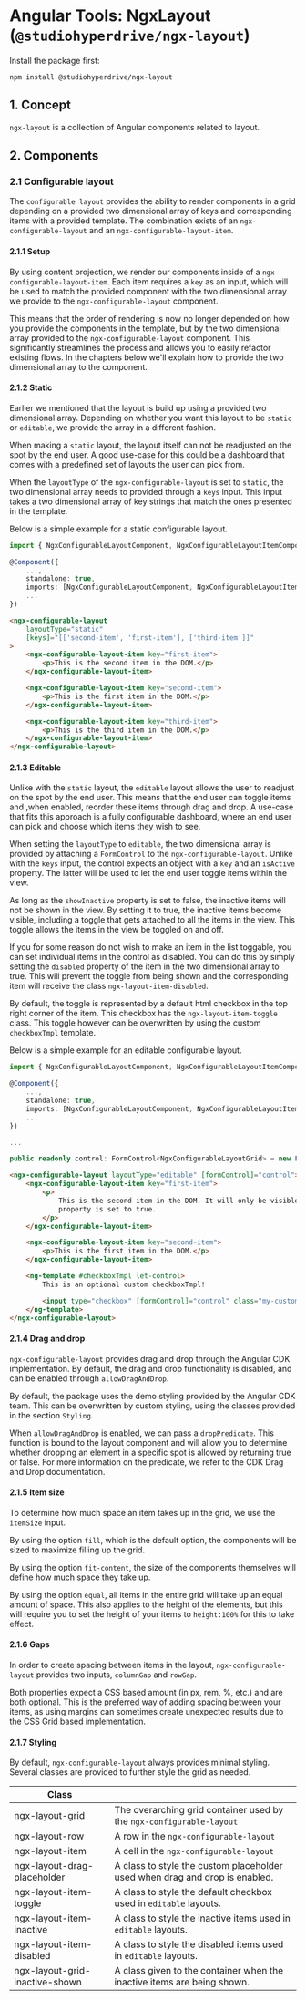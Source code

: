 # Angular Tools: NgxLayout (`@studiohyperdrive/ngx-layout`)

Install the package first:

```shell
npm install @studiohyperdrive/ngx-layout
```

## 1. Concept

`ngx-layout` is a collection of Angular components related to layout.

## 2. Components

### 2.1 Configurable layout

The `configurable layout` provides the ability to render components in a grid depending on a provided two dimensional array of keys and corresponding items with a provided template. The combination exists of an `ngx-configurable-layout` and an `ngx-configurable-layout-item`.

#### 2.1.1 Setup

By using content projection, we render our components inside of a `ngx-configurable-layout-item`. Each item requires a `key` as an input, which will be used to match the provided component with the two dimensional array we provide to the `ngx-configurable-layout` component.

This means that the order of rendering is now no longer depended on how you provide the components in the template, but by the two dimensional array provided to the `ngx-configurable-layout` component. This significantly streamlines the process and allows you to easily refactor existing flows. In the chapters below we'll explain how to provide the two dimensional array to the component.

#### 2.1.2 Static

Earlier we mentioned that the layout is build up using a provided two dimensional array. Depending on whether you want this layout to be `static` or `editable`, we provide the array in a different fashion.

When making a `static` layout, the layout itself can not be readjusted on the spot by the end user. A good use-case for this could be a dashboard that comes with a predefined set of layouts the user can pick from.

When the `layoutType` of the `ngx-configurable-layout` is set to `static`, the two dimensional array needs to provided through a `keys` input. This input takes a two dimensional array of key strings that match the ones presented in the template.

Below is a simple example for a static configurable layout.

```ts
import { NgxConfigurableLayoutComponent, NgxConfigurableLayoutItemComponent } from '@studiohyperdrive/ngx-layout';

@Component({
	...,
	standalone: true,
	imports: [NgxConfigurableLayoutComponent, NgxConfigurableLayoutItemComponent],
	...
})
```

```html
<ngx-configurable-layout
	layoutType="static"
	[keys]="[['second-item', 'first-item'], ['third-item']]"
>
	<ngx-configurable-layout-item key="first-item">
		<p>This is the second item in the DOM.</p>
	</ngx-configurable-layout-item>

	<ngx-configurable-layout-item key="second-item">
		<p>This is the first item in the DOM.</p>
	</ngx-configurable-layout-item>

	<ngx-configurable-layout-item key="third-item">
		<p>This is the third item in the DOM.</p>
	</ngx-configurable-layout-item>
</ngx-configurable-layout>
```

#### 2.1.3 Editable

Unlike with the `static` layout, the `editable` layout allows the user to readjust on the spot by the end user. This means that the end user can toggle items and ,when enabled, reorder these items through drag and drop. A use-case that fits this approach is a fully configurable dashboard, where an end user can pick and choose which items they wish to see.

When setting the `layoutType` to `editable`, the two dimensional array is provided by attaching a `FormControl` to the `ngx-configurable-layout`. Unlike with the `keys` input, the control expects an object with a `key` and an `isActive` property. The latter will be used to let the end user toggle items within the view.

As long as the `showInactive` property is set to false, the inactive items will not be shown in the view. By setting it to true, the inactive items become visible, including a toggle that gets attached to all the items in the view. This toggle allows the items in the view be toggled on and off.

If you for some reason do not wish to make an item in the list toggable, you can set individual items in the control as disabled. You can do this by simply setting the `disabled` property of the item in the two dimensional array to true. This will prevent the toggle from being shown and the corresponding item will receive the class `ngx-layout-item-disabled`.

By default, the toggle is represented by a default html checkbox in the top right corner of the item. This checkbox has the `ngx-layout-item-toggle` class. This toggle however can be overwritten by using the custom `checkboxTmpl` template.

Below is a simple example for an editable configurable layout.

```ts
import { NgxConfigurableLayoutComponent, NgxConfigurableLayoutItemComponent,NgxConfigurableLayoutGrid } from '@studiohyperdrive/ngx-layout';

@Component({
	...,
	standalone: true,
	imports: [NgxConfigurableLayoutComponent, NgxConfigurableLayoutItemComponent],
	...
})

...

public readonly control: FormControl<NgxConfigurableLayoutGrid> = new FormControl([[{key: 'second-item', isActive: true}, {key: 'first-item', isActive: false}, ]])
```

```html
<ngx-configurable-layout layoutType="editable" [formControl]="control">
	<ngx-configurable-layout-item key="first-item">
		<p>
			This is the second item in the DOM. It will only be visible when the showInactive
			property is set to true.
		</p>
	</ngx-configurable-layout-item>

	<ngx-configurable-layout-item key="second-item">
		<p>This is the first item in the DOM.</p>
	</ngx-configurable-layout-item>

	<ng-template #checkboxTmpl let-control>
		This is an optional custom checkboxTmpl!

		<input type="checkbox" [formControl]="control" class="my-custom-checkbox" />
	</ng-template>
</ngx-configurable-layout>
```

#### 2.1.4 Drag and drop

`ngx-configurable-layout` provides drag and drop through the Angular CDK implementation. By default, the drag and drop functionality is disabled, and can be enabled through `allowDragAndDrop`.

By default, the package uses the demo styling provided by the Angular CDK team. This can be overwritten by custom styling, using the classes provided in the section `Styling`.

When `allowDragAndDrop` is enabled, we can pass a `dropPredicate`. This function is bound to the layout component and will allow you to determine whether dropping an element in a specific spot is allowed by returning true or false. For more information on the predicate, we refer to the CDK Drag and Drop documentation.

#### 2.1.5 Item size

To determine how much space an item takes up in the grid, we use the `itemSize` input.

By using the option `fill`, which is the default option, the components will be sized to maximize filling up the grid.

By using the option `fit-content`, the size of the components themselves will define how much space they take up.

By using the option `equal`, all items in the entire grid will take up an equal amount of space. This also applies to the height of the elements, but this will require you to set the height of your items to `height:100%` for this to take effect.

#### 2.1.6 Gaps

In order to create spacing between items in the layout, `ngx-configurable-layout` provides two inputs, `columnGap` and `rowGap`.

Both properties expect a CSS based amount (in px, rem, %, etc.) and are both optional. This is the preferred way of adding spacing between your items, as using margins can sometimes create unexpected results due to the CSS Grid based implementation.

#### 2.1.7 Styling

By default, `ngx-configurable-layout` always provides minimal styling. Several classes are provided to further style the grid as needed.

| Class                          |                                                                             |
| ------------------------------ | --------------------------------------------------------------------------- |
| ngx-layout-grid                | The overarching grid container used by the `ngx-configurable-layout`        |
| ngx-layout-row                 | A row in the `ngx-configurable-layout`                                      |
| ngx-layout-item                | A cell in the `ngx-configurable-layout`                                     |
| ngx-layout-drag-placeholder    | A class to style the custom placeholder used when drag and drop is enabled. |
| ngx-layout-item-toggle         | A class to style the default checkbox used in `editable` layouts.           |
| ngx-layout-item-inactive       | A class to style the inactive items used in `editable` layouts.             |
| ngx-layout-item-disabled       | A class to style the disabled items used in `editable` layouts.             |
| ngx-layout-grid-inactive-shown | A class given to the container when the inactive items are being shown.     |

